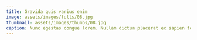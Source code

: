 ```yaml
---
title: Gravida quis varius enim
image: assets/images/fulls/08.jpg
thumbnail: assets/images/thumbs/08.jpg
caption: Nunc egestas congue lorem. Nullam dictum placerat ex sapien tortor mattis.
---
```

